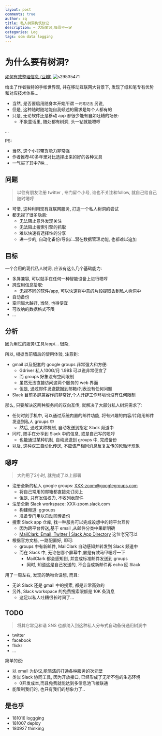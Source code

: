 ```yaml
---
layout: post
comments: true
author: zq
title: 私人树洞构筑快记
description: ~ 大妈笔记,每周不一定
categories: Log
tags: scm data logging
---
```


# 为什么要有树洞?

[如何有效整理信息 (豆瓣)](https://book.douban.com/subject/27131763/)
![s29535471](https://img3.doubanio.com/view/subject/l/public/s29535471.jpg)

给出了作者独特的手帐世界观, 并在移动互联网大背景下, 
发现了纸和笔专有优势和对应技术体系...

- 当然, 是否要启用随身本开始所谓 `一元笔记法` 另说,
- 但是, 这种随时随地能自我倾述的需求是每个人都有的
- 只是, 无论软件还是移动 app 都很少能有自如吐糟的场景:
    + 不象童话里, 随处都有树洞, 头一钻就能嗯哼

...

<!--more-->

PS:

- 当然, 这个小书带货能力非常强
- 作者推荐40多年里对比选择出来的好的各种文具
- 一气买了其中7种...

## 问题
> 以往有朋友注册 twitter , 专门留个小号, 谁也不关注和follow, 就自己给自己随时嗯哼

- 可惜, 这种利用现有互联网服务, 打造一个私人树洞的尝试
- 都无视了很多隐患:
    + 无法阻止意外发现关注
    + 无法阻止搜索引擎的抓取
    + 难以快速有选择性的分享
    + 进一步的, 自动化备份/导出/...潜在数据管理功能, 也都难以追加


## 目标

一个合用的现代私人树洞, 应该有这么几个基础能力:

- 多屏兼容, 可以就手在任何一种智能设备上进行嗯哼
- 跨应用信息拾取:
    + 无视不同的软件/app, 可以快速将中意的片段提取丢到私人树洞中
- 自动备份
- 空间越大越好, 当然, 也得便宜
- 可收纳的数据格式不限
- ...

## 分析

因为用过的服务/工具/app/... 很杂, 

所以, 根据当前墙后的使用体验, 注意到:

- gmail 以及配套的 google groups 非常强大和方便:
    + Gdriver 私人100G/月 1.99$ 可以说非常便宜了
    + 而 groups 好象没有空间限制
    + 虽然无法直接访问这两个服务的 web 界面
    + 但是, 通过邮件发送数据到邮箱/列表没有任何问题
- Slack 目前多屏兼容作的非常好,个人开辟工作环境也没有任何限制

那么, 只要解决这两种服务间的双向互传, 就解决了大部分私人树洞需求了:

- 任何时刻手机中, 可以通过系统内置的邮件功能, 将有兴趣的内容/片段用邮件发送到私人 groups 中
    + 然后, 通过某种机制, 自动发送到指定 Slack 频道中
- 同时, 随手在分享到 Slack 中的信息, 或是自己写的嗯哼
    + 也能通过某种机制, 自动发送到 groups 中, 完成备份
- 以及, 这种双工自动化传送, 不应该产相同消息反复互传的死循环现象


## 嗯哼
> 大约用了2小时, 就完成了以上部署

- 注册全新的私人 google groups: XXX-zoom@googlegroups.com
    + 将自己常用的邮箱都直接先订阅上
    + 但是, 只有发信权力, 不收列表邮件
- 注册全新 Slack workspace: XXX-zoom.slack.com
    + 构建频道: ggroups
    + 准备专门用以自动回传备份
- 搜索 Slack app 仓库, 找一种服务可以完成设想中的跨平台互传
    + 因为跨平台传送,基于 email ,从邮件分类中果断明确
    + [MailClark: Email, Twitter | Slack App Directory](https://quietzoom.slack.com/apps/A0JUW1X96-mailclark-email-twitter?next_id=0) 这位老兄可以
- 根据官方文档, 一路配置好, 即可:
    + groups 中有新邮件, MailClark 自动感知并转发到 Slack 频道中
    + 而在 Slack 中, 无论在哪个屏幕中,嘦是有效马甲嗯哼一下
        * MailClark 都会感知到, 并变成标准邮件发送到 groups
        * 同时, 知道这是自己发送的, 不会当成新邮件再 echo 回 Slack


用了一周左右, 发现的确吻合设想, 而且:

- 无论 Slack 还是 gmail 中的搜索, 都是非常高效的
- 另外, Slack workspace 的免费搜索限额是 10K 条消息
    + 这足以私人吐糟很长时间了...

## TODO

> 将其它常见和谐 SNS 也都纳入到这种私人分布式自动备份通用树洞中

- twitter
- facebook
- flickr
- ...


简单的说:

- 以 email 为协议,能简洁的打通各种服务的次元壁
- 类似 Slack 协同工具, 因为开放接口, 已经形成了无所不包的生态环境
    + 0开发成本,而且免费就能达到多信息池飞棱联通
- 能限制我们的, 也只有我们的想象力了..


## 是也乎

- 181016 loggging
- 181007 deploy
- 180927 thinking







